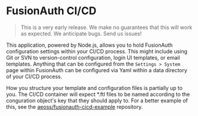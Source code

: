 
# FusionAuth CI/CD

> This is a very early release. We make no guarantees that this will work as expected. We anticipate bugs. Send us issues!

This application, powered by Node.js, allows you to hold FusionAuth configuration settings within your CI/CD process. This might include using Git or SVN to version-control configuration, login UI templates, or email templates. Anything that can be configured from the `Settings > System` page within FusionAuth can be configured via Yaml within a data directory of your CI/CD process.

How you structure your template and configuration files is partially up to you. The CI/CD container will expect *.ftl files to be named according to the conguration object's key that they should apply to. For a better example of this, see the [aeoss/fusionauth-cicd-example](https://github.com/aeoss/fusionauth-cicd-example) repository.
